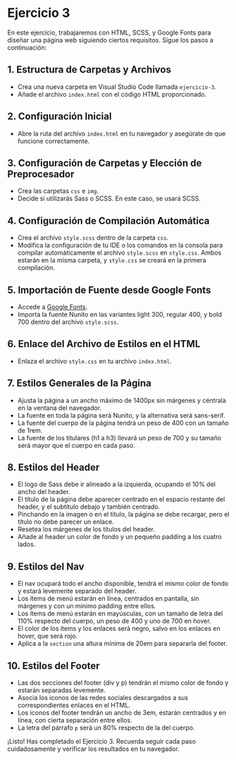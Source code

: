 # Ejercicio 3

En este ejercicio, trabajaremos con HTML, SCSS, y Google Fonts para diseñar una página web siguiendo ciertos requisitos. Sigue los pasos a continuación:

## 1. Estructura de Carpetas y Archivos

- Crea una nueva carpeta en Visual Studio Code llamada `ejercicio-3`.
- Añade el archivo `index.html` con el código HTML proporcionado.

## 2. Configuración Inicial

- Abre la ruta del archivo `index.html` en tu navegador y asegúrate de que funcione correctamente.

## 3. Configuración de Carpetas y Elección de Preprocesador

- Crea las carpetas `css` e `img`.
- Decide si utilizarás Sass o SCSS. En este caso, se usará SCSS.

## 4. Configuración de Compilación Automática

- Crea el archivo `style.scss` dentro de la carpeta `css`.
- Modifica la configuración de tu IDE o los comandos en la consola para compilar automáticamente el archivo `style.scss` en `style.css`. Ambos estarán en la misma carpeta, y `style.css` se creará en la primera compilación.

## 5. Importación de Fuente desde Google Fonts

- Accede a [Google Fonts](https://fonts.google.com/).
- Importa la fuente Nunito en las variantes light 300, regular 400, y bold 700 dentro del archivo `style.scss`.

## 6. Enlace del Archivo de Estilos en el HTML

- Enlaza el archivo `style.css` en tu archivo `index.html`.

## 7. Estilos Generales de la Página

- Ajusta la página a un ancho máximo de 1400px sin márgenes y céntrala en la ventana del navegador.
- La fuente en toda la página será Nunito, y la alternativa será sans-serif.
- La fuente del cuerpo de la página tendrá un peso de 400 con un tamaño de 1rem.
- La fuente de los titulares (h1 a h3) llevará un peso de 700 y su tamaño será mayor que el cuerpo en cada paso.

## 8. Estilos del Header

- El logo de Sass debe ir alineado a la izquierda, ocupando el 10% del ancho del header.
- El título de la página debe aparecer centrado en el espacio restante del header, y el subtítulo debajo y también centrado.
- Pinchando en la imagen o en el título, la página se debe recargar, pero el título no debe parecer un enlace.
- Resetea los márgenes de los títulos del header.
- Añade al header un color de fondo y un pequeño padding a los cuatro lados.

## 9. Estilos del Nav

- El nav ocupará todo el ancho disponible, tendrá el mismo color de fondo y estará levemente separado del header.
- Los ítems de menú estarán en línea, centrados en pantalla, sin márgenes y con un mínimo padding entre ellos.
- Los ítems de menú estarán en mayúsculas, con un tamaño de letra del 110% respecto del cuerpo, un peso de 400 y uno de 700 en hover.
- El color de los ítems y los enlaces será negro, salvo en los enlaces en hover, que será rojo.
- Aplica a la `section` una altura mínima de 20em para separarla del footer.

## 10. Estilos del Footer

- Las dos secciones del footer (div y p) tendrán el mismo color de fondo y estarán separadas levemente.
- Asocia los iconos de las redes sociales descargados a sus correspondientes enlaces en el HTML.
- Los iconos del footer tendrán un ancho de 3em, estarán centrados y en línea, con cierta separación entre ellos.
- La letra del párrafo `p` será un 80% respecto de la del cuerpo.

¡Listo! Has completado el Ejercicio 3. Recuerda seguir cada paso cuidadosamente y verificar los resultados en tu navegador.
